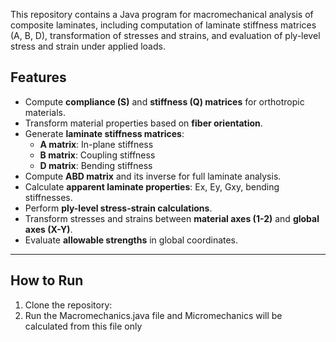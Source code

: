 This repository contains a Java program for macromechanical analysis of composite laminates, 
including computation of laminate stiffness matrices (A, B, D), transformation of stresses and strains, 
and evaluation of ply-level stress and strain under applied loads.

## Features

- Compute **compliance (S)** and **stiffness (Q) matrices** for orthotropic materials.
- Transform material properties based on **fiber orientation**.
- Generate **laminate stiffness matrices**:  
  - **A matrix**: In-plane stiffness  
  - **B matrix**: Coupling stiffness  
  - **D matrix**: Bending stiffness  
- Compute **ABD matrix** and its inverse for full laminate analysis.
- Calculate **apparent laminate properties**: Ex, Ey, Gxy, bending stiffnesses.
- Perform **ply-level stress-strain calculations**.
- Transform stresses and strains between **material axes (1-2)** and **global axes (X-Y)**.
- Evaluate **allowable strengths** in global coordinates.

---

## How to Run

1. Clone the repository:
2. Run the Macromechanics.java file and Micromechanics will  be calculated from this file only
